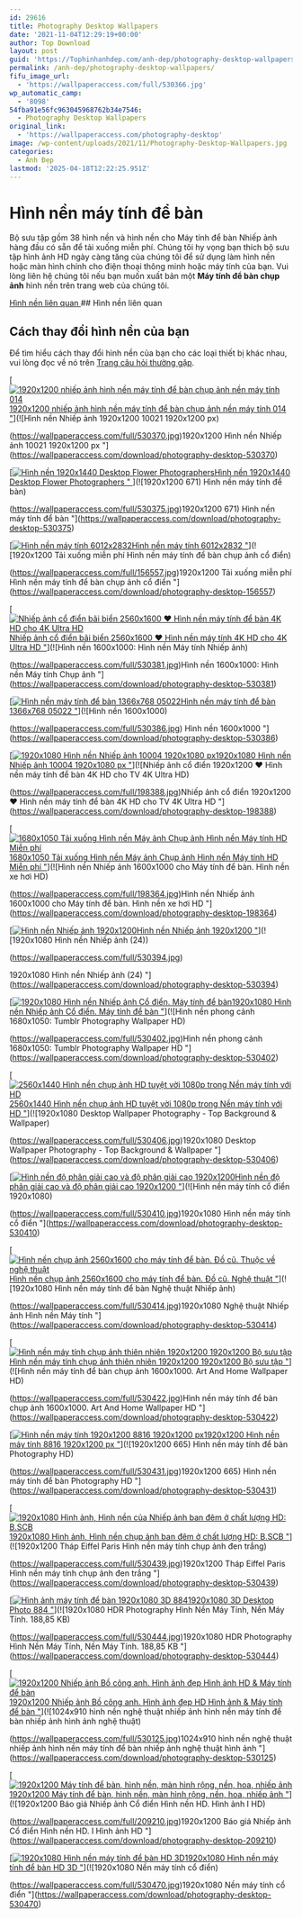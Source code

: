 ```yaml
---
id: 29616
title: Photography Desktop Wallpapers
date: '2021-11-04T12:29:19+00:00'
author: Top Download
layout: post
guid: 'https://Tophinhanhdep.com/anh-dep/photography-desktop-wallpapers/'
permalink: /anh-dep/photography-desktop-wallpapers/
fifu_image_url:
  - 'https://wallpaperaccess.com/full/530366.jpg'
wp_automatic_camp:
  - '8098'
54fba91e56fc963045968762b34e7546:
  - Photography Desktop Wallpapers
original_link:
  - 'https://wallpaperaccess.com/photography-desktop'
image: /wp-content/uploads/2021/11/Photography-Desktop-Wallpapers.jpg
categories:
  - Ảnh Đẹp
lastmod: '2025-04-18T12:22:25.951Z'
---
```

# Hình nền máy tính để bàn

Bộ sưu tập gồm 38 hình nền và hình nền cho Máy tính để bàn Nhiếp ảnh hàng đầu có sẵn để tải xuống miễn phí. Chúng tôi hy vọng bạn thích bộ sưu tập hình ảnh HD ngày càng tăng của chúng tôi để sử dụng làm hình nền hoặc màn hình chính cho điện thoại thông minh hoặc máy tính của bạn. Vui lòng liên hệ chúng tôi nếu bạn muốn xuất bản một **Máy tính để bàn chụp ảnh** hình nền trên trang web của chúng tôi.

[Hình nền liên quan ](#related) ## Hình nền liên quan

## Cách thay đổi hình nền của bạn

Để tìm hiểu cách thay đổi hình nền của bạn cho các loại thiết bị khác nhau, vui lòng đọc về nó trên [Trang câu hỏi thường gặp](https://tophinhanhdep.com/faq/).

  
[[![1920x1200 nhiếp ảnh hình nền máy tính để bàn chụp ảnh nền máy tính 014](https://wallpaperaccess.com/full/530366.jpg)1920x1200 nhiếp ảnh hình nền máy tính để bàn chụp ảnh nền máy tính 014 "](https://wallpaperaccess.com/download/photography-desktop-530366)](![Hình nền Nhiếp ảnh 1920x1200 10021 1920x1200 px)

(https://wallpaperaccess.com/full/530370.jpg)1920x1200 Hình nền Nhiếp ảnh 10021 1920x1200 px "](https://wallpaperaccess.com/download/photography-desktop-530370)

[[![Hình nền 1920x1440 Desktop Flower Photographers](https://wallpaperaccess.com/full/530374.jpg)Hình nền 1920x1440 Desktop Flower Photographers " ](https://wallpaperaccess.com/download/photography-desktop-530374)](![1920x1200 671) Hình nền máy tính để bàn)

(https://wallpaperaccess.com/full/530375.jpg)1920x1200 671) Hình nền máy tính để bàn "](https://wallpaperaccess.com/download/photography-desktop-530375)

[[![Hình nền máy tính 6012x2832](https://wallpaperaccess.com/full/156308.jpg)Hình nền máy tính 6012x2832 "](https://wallpaperaccess.com/download/photography-desktop-156308)](![1920x1200 Tải xuống miễn phí Hình nền máy tính để bàn chụp ảnh cổ điển)

(https://wallpaperaccess.com/full/156557.jpg)1920x1200 Tải xuống miễn phí Hình nền máy tính để bàn chụp ảnh cổ điển "](https://wallpaperaccess.com/download/photography-desktop-156557)

[[![Nhiếp ảnh cổ điển bãi biển 2560x1600 ❤ Hình nền máy tính để bàn 4K HD cho 4K Ultra HD](https://wallpaperaccess.com/full/44502.jpg)Nhiếp ảnh cổ điển bãi biển 2560x1600 ❤ Hình nền máy tính 4K HD cho 4K Ultra HD "](https://wallpaperaccess.com/download/photography-desktop-44502)](![Hình nền 1600x1000: Hình nền Máy tính Nhiếp ảnh)

(https://wallpaperaccess.com/full/530381.jpg)Hình nền 1600x1000: Hình nền Máy tính Chụp ảnh "](https://wallpaperaccess.com/download/photography-desktop-530381)

[[![Hình nền máy tính để bàn 1366x768 05022](https://wallpaperaccess.com/full/530384.jpg)Hình nền máy tính để bàn 1366x768 05022 "](https://wallpaperaccess.com/download/photography-desktop-530384)](![Hình nền 1600x1000)

(https://wallpaperaccess.com/full/530386.jpg) Hình nền 1600x1000 "](https://wallpaperaccess.com/download/photography-desktop-530386)

[[![1920x1080 Hình nền Nhiếp ảnh 10004 1920x1080 px](https://wallpaperaccess.com/full/530387.jpg)1920x1080 Hình nền Nhiếp ảnh 10004 1920x1080 px "](https://wallpaperaccess.com/download/photography-desktop-530387)](![Nhiếp ảnh cổ điển 1920x1200 ❤ Hình nền máy tính để bàn 4K HD cho TV 4K Ultra HD)

(https://wallpaperaccess.com/full/198388.jpg)Nhiếp ảnh cổ điển 1920x1200 ❤ Hình nền máy tính để bàn 4K HD cho TV 4K Ultra HD "](https://wallpaperaccess.com/download/photography-desktop-198388)

[[![1680x1050 Tải xuống Hình nền Máy ảnh Chụp ảnh Hình nền Máy tính HD Miễn phí](https://wallpaperaccess.com/full/530390.jpg)1680x1050 Tải xuống Hình nền Máy ảnh Chụp ảnh Hình nền Máy tính HD Miễn phí "](https://wallpaperaccess.com/download/photography-desktop-530390)](![Hình nền Nhiếp ảnh 1600x1000 cho Máy tính để bàn.  Hình nền xe hơi HD)

(https://wallpaperaccess.com/full/198364.jpg)Hình nền Nhiếp ảnh 1600x1000 cho Máy tính để bàn. Hình nền xe hơi HD "](https://wallpaperaccess.com/download/photography-desktop-198364)

[[![Hình nền Nhiếp ảnh 1920x1200](https://wallpaperaccess.com/full/198342.jpg)Hình nền Nhiếp ảnh 1920x1200 "](https://wallpaperaccess.com/download/photography-desktop-198342)](![1920x1080 Hình nền Nhiếp ảnh (24))

(https://wallpaperaccess.com/full/530394.jpg)

1920x1080 Hình nền Nhiếp ảnh (24) "](https://wallpaperaccess.com/download/photography-desktop-530394)

[[![1920x1080 Hình nền Nhiếp ảnh Cổ điển.  Máy tính để bàn](https://wallpaperaccess.com/full/530400.jpg)1920x1080 Hình nền Nhiếp ảnh Cổ điển. Máy tính để bàn "](https://wallpaperaccess.com/download/photography-desktop-530400)](![Hình nền phong cảnh 1680x1050: Tumblr Photography Wallpaper HD)

(https://wallpaperaccess.com/full/530402.jpg)Hình nền phong cảnh 1680x1050: Tumblr Photography Wallpaper HD "](https://wallpaperaccess.com/download/photography-desktop-530402)

[[![2560x1440 Hình nền chụp ảnh HD tuyệt vời 1080p trong Nền máy tính với HD](https://wallpaperaccess.com/full/530404.jpg)2560x1440 Hình nền chụp ảnh HD tuyệt vời 1080p trong Nền máy tính với HD "](https://wallpaperaccess.com/download/photography-desktop-530404)](![1920x1080 Desktop Wallpaper Photography - Top Background & Wallpaper)

(https://wallpaperaccess.com/full/530406.jpg)1920x1080 Desktop Wallpaper Photography - Top Background &amp; Wallpaper "](https://wallpaperaccess.com/download/photography-desktop-530406)

[[![Hình nền độ phân giải cao và độ phân giải cao 1920x1200](https://wallpaperaccess.com/full/302513.jpg)Hình nền độ phân giải cao và độ phân giải cao 1920x1200 "](https://wallpaperaccess.com/download/photography-desktop-302513)](![Hình nền máy tính cổ điển 1920x1080)

(https://wallpaperaccess.com/full/530410.jpg)1920x1080 Hình nền máy tính cổ điển "](https://wallpaperaccess.com/download/photography-desktop-530410)

[[![Hình nền chụp ảnh 2560x1600 cho máy tính để bàn.  Đồ cũ.  Thuộc về nghệ thuật](https://wallpaperaccess.com/full/530413.jpg)Hình nền chụp ảnh 2560x1600 cho máy tính để bàn. Đồ cũ. Nghệ thuật "](https://wallpaperaccess.com/download/photography-desktop-530413)](![1920x1080 Hình nền máy tính để bàn Nghệ thuật Nhiếp ảnh)

(https://wallpaperaccess.com/full/530414.jpg)1920x1080 Nghệ thuật Nhiếp ảnh Hình nền Máy tính "](https://wallpaperaccess.com/download/photography-desktop-530414)

[[![Hình nền máy tính chụp ảnh thiên nhiên 1920x1200 1920x1200 Bộ sưu tập](https://wallpaperaccess.com/full/530421.jpg)Hình nền máy tính chụp ảnh thiên nhiên 1920x1200 1920x1200 Bộ sưu tập "](https://wallpaperaccess.com/download/photography-desktop-530421)](![Hình nền máy tính để bàn chụp ảnh 1600x1000.  Art And Home Wallpaper HD)

(https://wallpaperaccess.com/full/530422.jpg)Hình nền máy tính để bàn chụp ảnh 1600x1000. Art And Home Wallpaper HD "](https://wallpaperaccess.com/download/photography-desktop-530422)

[[![Hình nền máy tính 1920x1200 8816 1920x1200 px](https://wallpaperaccess.com/full/271967.jpg)1920x1200 Hình nền máy tính 8816 1920x1200 px "](https://wallpaperaccess.com/download/photography-desktop-271967)](![1920x1200 665) Hình nền máy tính để bàn Photography HD)

(https://wallpaperaccess.com/full/530431.jpg)1920x1200 665) Hình nền máy tính để bàn Photography HD "](https://wallpaperaccess.com/download/photography-desktop-530431)

[[![1920x1080 Hình ảnh, Hình nền của Nhiếp ảnh ban đêm ở chất lượng HD: B.SCB](https://wallpaperaccess.com/full/530434.jpg)1920x1080 Hình ảnh, Hình nền chụp ảnh ban đêm ở chất lượng HD: B.SCB "](https://wallpaperaccess.com/download/photography-desktop-530434)](![1920x1200 Tháp Eiffel Paris Hình nền máy tính chụp ảnh đen trắng)

(https://wallpaperaccess.com/full/530439.jpg)1920x1200 Tháp Eiffel Paris Hình nền máy tính chụp ảnh đen trắng "](https://wallpaperaccess.com/download/photography-desktop-530439)

[[![Hình ảnh máy tính để bàn 1920x1080 3D 884](https://wallpaperaccess.com/full/301054.jpg)1920x1080 3D Desktop Photo 884 "](https://wallpaperaccess.com/download/photography-desktop-301054)](![1920x1080 HDR Photography Hình Nền Máy Tính, Nền Máy Tính.  188,85 KB)

(https://wallpaperaccess.com/full/530444.jpg)1920x1080 HDR Photography Hình Nền Máy Tính, Nền Máy Tính. 188,85 KB "](https://wallpaperaccess.com/download/photography-desktop-530444)

[[![1920x1200 Nhiếp ảnh Bồ công anh.  Hình ảnh đẹp Hình ảnh HD & Máy tính để bàn](https://wallpaperaccess.com/full/530446.jpg)1920x1200 Nhiếp ảnh Bồ công anh. Hình ảnh đẹp HD Hình ảnh &amp; Máy tính để bàn "](https://wallpaperaccess.com/download/photography-desktop-530446)](![1024x910 hình nền nghệ thuật nhiếp ảnh hình nền máy tính để bàn nhiếp ảnh hình ảnh nghệ thuật)

(https://wallpaperaccess.com/full/530125.jpg)1024x910 hình nền nghệ thuật nhiếp ảnh hình nền máy tính để bàn nhiếp ảnh nghệ thuật hình ảnh "](https://wallpaperaccess.com/download/photography-desktop-530125)

[[![1920x1200 Máy tính để bàn, hình nền, màn hình rộng, nền, hoa, nhiếp ảnh](https://wallpaperaccess.com/full/530451.jpg)1920x1200 Máy tính để bàn, hình nền, màn hình rộng, nền, hoa, nhiếp ảnh "](https://wallpaperaccess.com/download/photography-desktop-530451)](![1920x1200 Báo giá Nhiếp ảnh Cổ điển Hình nền HD.  Hình ảnh I HD)

(https://wallpaperaccess.com/full/209210.jpg)1920x1200 Báo giá Nhiếp ảnh Cổ điển Hình nền HD. I Hình ảnh HD "](https://wallpaperaccess.com/download/photography-desktop-209210)

[[![1920x1080 Hình nền máy tính để bàn HD 3D](https://wallpaperaccess.com/full/530458.jpg)1920x1080 Hình nền máy tính để bàn HD 3D "](https://wallpaperaccess.com/download/photography-desktop-530458)](![1920x1080 Nền máy tính cổ điển)

(https://wallpaperaccess.com/full/530470.jpg)1920x1080 Nền máy tính cổ điển "](https://wallpaperaccess.com/download/photography-desktop-530470)
